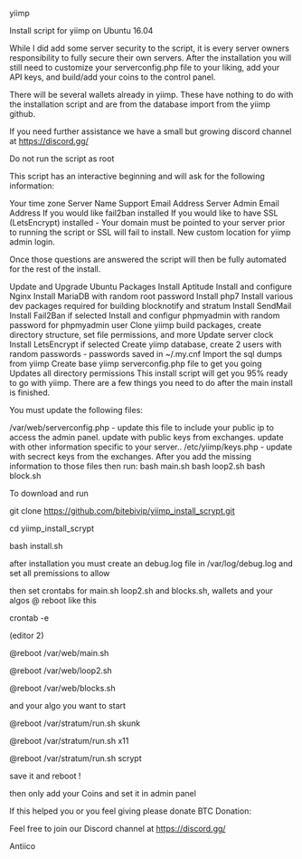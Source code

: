 yiimp

Install script for yiimp on Ubuntu 16.04

While I did add some server security to the script, it is every server owners responsibility to fully secure their own servers. After the installation you will still need to customize your serverconfig.php file to your liking, add your API keys, and build/add your coins to the control panel.

There will be several wallets already in yiimp. These have nothing to do with the installation script and are from the database import from the yiimp github.

If you need further assistance we have a small but growing discord channel at https://discord.gg/

Do not run the script as root

This script has an interactive beginning and will ask for the following information:

Your time zone Server Name Support Email Address Server Admin Email Address If you would like fail2ban installed If you would like to have SSL (LetsEncrypt) installed - Your domain must be pointed to your server prior to running the script or SSL will fail to install. New custom location for yiimp admin login.

Once those questions are answered the script will then be fully automated for the rest of the install.

Update and Upgrade Ubuntu Packages
Install Aptitude
Install and configure Nginx
Install MariaDB with random root password
Install php7
Install various dev packages required for building blocknotify and stratum
Install SendMail
Install Fail2Ban if selected
Install and configur phpmyadmin with random password for phpmyadmin user
Clone yiimp build packages, create directory structure, set file permissions, and more
Update server clock
Install LetsEncrypt if selected
Create yiimp database, create 2 users with random passwords - passwords saved in ~/.my.cnf
Import the sql dumps from yiimp
Create base yiimp serverconfig.php file to get you going
Updates all directory permissions
This install script will get you 95% ready to go with yiimp. There are a few things you need to do after the main install is finished.

You must update the following files:

/var/web/serverconfig.php - update this file to include your public ip to access the admin panel. update with public keys from exchanges. update with other information specific to your server..
/etc/yiimp/keys.php - update with secrect keys from the exchanges.
After you add the missing information to those files then run: bash main.sh bash loop2.sh bash block.sh

To download and run

git clone https://github.com/bitebivip/yiimp_install_scrypt.git

cd yiimp_install_scrypt

bash install.sh

after installation you must create an debug.log file in /var/log/debug.log and set all premissions to allow

then set crontabs for main.sh loop2.sh and blocks.sh, wallets and your algos @ reboot like this

crontab -e

(editor 2)

@reboot /var/web/main.sh

@reboot /var/web/loop2.sh

@reboot /var/web/blocks.sh

and your algo you want to start

@reboot /var/stratum/run.sh skunk

@reboot /var/stratum/run.sh x11

@reboot /var/stratum/run.sh scrypt

save it and reboot !

then only add your Coins and set it in admin panel

If this helped you or you feel giving please donate BTC Donation:

Feel free to join our Discord channel at https://discord.gg/

Antiico
